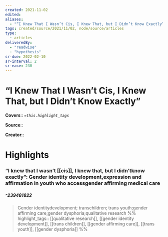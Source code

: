 ```yaml
---
created: 2021-11-02
edited: 
aliases:
  - "“I Knew That I Wasn’t Cis, I Knew That, but I Didn’t Know Exactly”"
tags: created/source/2021/11/02, node/source/articles
type:
  - articles
deliveredBy:
  - "readwise"
  - "hypothesis"
sr-due: 2022-02-10
sr-interval: 2
sr-ease: 230
---
```

# “I Knew That I Wasn’t Cis, I Knew That, but I Didn’t Know Exactly”

**Covers**:: 
*`=this.highlight_tags`*

**Source**:: 

**Creator**::

# Highlights
### “I knew that I wasn’t [[cis]], I knew that, but I didn’tknow exactly”: Gender identity development,expression and affirmation in youth who accessgender affirming medical care
##### ^239481822
  
> Gender identitydevelopment; transchildren; trans youth;gender affirming care;gender dysphoria;qualitative research 
%%
highlight_tags:: [[qualitative research]], [[gender identity development]], [[trans children]], [[gender affirming care]], [[trans youth]], [[gender dysphoria]]
%%
